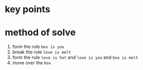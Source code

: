 # key points

# method of solve
1) form the rule `box is you`
2) break the rule `love is melt`
3) form the rule `love is hot` and `love is you` and `box is melt`
4) move over the `box`
